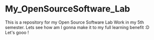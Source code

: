 # My_OpenSourceSoftware_Lab
This is a repository for my Open Source Software Lab Work in my 5th semester. Lets see how am I gonna make it to my full learning benefit :D Let's gooo !
